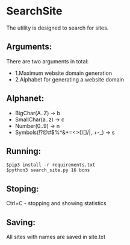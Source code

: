 # SearchSite

The utility is designed to search for sites.

## Arguments:

There are two arguments in total:
* 1.Maximum website domain generation
* 2.Alphabet for generating a website domain

## Alphanet:
* BigChar(A..Z) -> b 
* SmallChar(a..z) -> c
* Number(0..9) -> n
* Symbols(!?@#$%^&*=<>()[]/|,.+-_) -> s

## Running:

```
$pip3 install -r requirements.txt
$python3 search_site.py 16 bcns
```

## Stoping:
Ctrl+C - stopping and showing statistics

## Saving:

All sites with names are saved in site.txt
